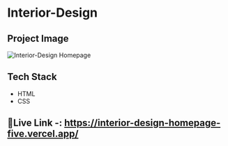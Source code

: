 # Interior-Design 

## Project Image 

![Interior-Design Homepage](https://i.ibb.co/D7QkxVB/screencapture-file-C-Users-mayur-Desktop-INeuron-Web-Deve-ALL-Projects-ZIP-File-Project10-Interior-D.png)


## Tech Stack

* HTML
* CSS

## 🔗Live Link -: https://interior-design-homepage-five.vercel.app/



